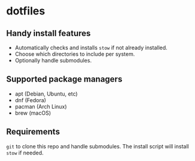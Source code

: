 # dotfiles

## Handy install features

- Automatically checks and installs `stow` if not already installed.
- Choose which directories to include per system.
- Optionally handle submodules.

## Supported package managers

- apt (Debian, Ubuntu, etc)
- dnf (Fedora)
- pacman (Arch Linux)
- brew (macOS)

## Requirements

`git` to clone this repo and handle submodules. The install script will install `stow` if needed.
